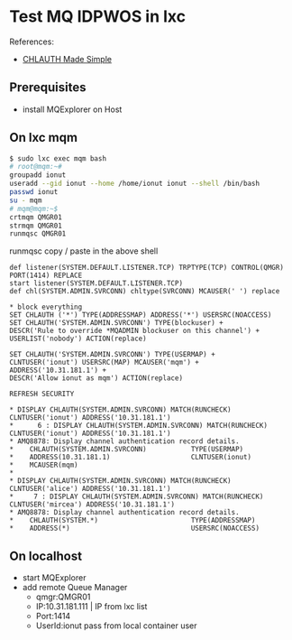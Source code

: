 # Test MQ IDPWOS in lxc

References:
 - [CHLAUTH Made Simple](http://www-01.ibm.com/support/docview.wss?uid=swg27041997&aid=1)

## Prerequisites
 - install MQExplorer on Host

## On lxc mqm

```bash
$ sudo lxc exec mqm bash
# root@mqm:~#
groupadd ionut
useradd --gid ionut --home /home/ionut ionut --shell /bin/bash
passwd ionut
su - mqm
# mqm@mqm:~$
crtmqm QMGR01
strmqm QMGR01
runmqsc QMGR01
```

runmqsc copy / paste in the above shell

```mqsc
def listener(SYSTEM.DEFAULT.LISTENER.TCP) TRPTYPE(TCP) CONTROL(QMGR) PORT(1414) REPLACE
start listener(SYSTEM.DEFAULT.LISTENER.TCP)
def chl(SYSTEM.ADMIN.SVRCONN) chltype(SVRCONN) MCAUSER(' ') replace

* block everything
SET CHLAUTH ('*') TYPE(ADDRESSMAP) ADDRESS('*') USERSRC(NOACCESS)
SET CHLAUTH('SYSTEM.ADMIN.SVRCONN') TYPE(blockuser) +
DESCR('Rule to override *MQADMIN blockuser on this channel') +
USERLIST('nobody') ACTION(replace)

SET CHLAUTH('SYSTEM.ADMIN.SVRCONN') TYPE(USERMAP) +
CLNTUSER('ionut') USERSRC(MAP) MCAUSER('mqm') +
ADDRESS('10.31.181.1') +
DESCR('Allow ionut as mqm') ACTION(replace)

REFRESH SECURITY

* DISPLAY CHLAUTH(SYSTEM.ADMIN.SVRCONN) MATCH(RUNCHECK) CLNTUSER('ionut') ADDRESS('10.31.181.1')
*      6 : DISPLAY CHLAUTH(SYSTEM.ADMIN.SVRCONN) MATCH(RUNCHECK) CLNTUSER('ionut') ADDRESS('10.31.181.1')
* AMQ8878: Display channel authentication record details.
*    CHLAUTH(SYSTEM.ADMIN.SVRCONN)           TYPE(USERMAP)
*    ADDRESS(10.31.181.1)                    CLNTUSER(ionut)
*    MCAUSER(mqm)           
*
* DISPLAY CHLAUTH(SYSTEM.ADMIN.SVRCONN) MATCH(RUNCHECK) CLNTUSER('alice') ADDRESS('10.31.181.1')
*     7 : DISPLAY CHLAUTH(SYSTEM.ADMIN.SVRCONN) MATCH(RUNCHECK) CLNTUSER('mircea') ADDRESS('10.31.181.1')
* AMQ8878: Display channel authentication record details.
*    CHLAUTH(SYSTEM.*)                       TYPE(ADDRESSMAP)
*    ADDRESS(*)                              USERSRC(NOACCESS)

```

## On localhost

- start MQExplorer
- add remote Queue Manager
  - qmgr:QMGR01 
  - IP:10.31.181.111 | IP from lxc list
  - Port:1414
  - UserId:ionut   pass from local container user <save or prompt>
